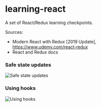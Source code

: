 # learning-react
A set of React/Redux learning checkpoints.

Sources: 
- Modern React with Redux [2019 Update], https://www.udemy.com/react-redux
- React and Redux docs

### Safe state updates

![Safe state updates](https://res.cloudinary.com/app-core/image/upload/v1565868080/dev/safe-state-updates.png)

### Using hooks

![Using hooks](https://res.cloudinary.com/app-core/image/upload/h_400/v1565868079/dev/using-hooks.png)
